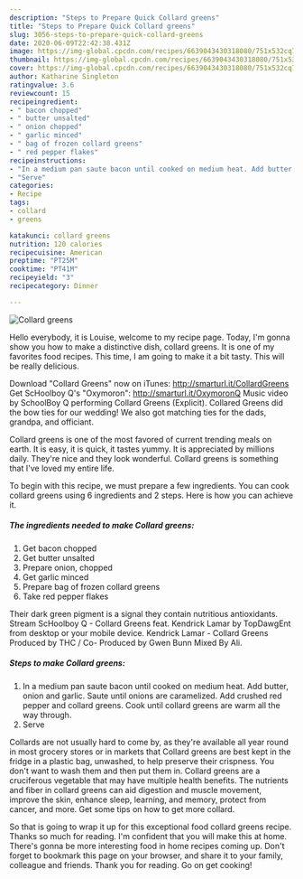 ```yaml
---
description: "Steps to Prepare Quick Collard greens"
title: "Steps to Prepare Quick Collard greens"
slug: 3056-steps-to-prepare-quick-collard-greens
date: 2020-06-09T22:42:38.431Z
image: https://img-global.cpcdn.com/recipes/6639043430318080/751x532cq70/collard-greens-recipe-main-photo.jpg
thumbnail: https://img-global.cpcdn.com/recipes/6639043430318080/751x532cq70/collard-greens-recipe-main-photo.jpg
cover: https://img-global.cpcdn.com/recipes/6639043430318080/751x532cq70/collard-greens-recipe-main-photo.jpg
author: Katharine Singleton
ratingvalue: 3.6
reviewcount: 15
recipeingredient:
- " bacon chopped"
- " butter unsalted"
- " onion chopped"
- " garlic minced"
- " bag of frozen collard greens"
- " red pepper flakes"
recipeinstructions:
- "In a medium pan saute bacon until cooked on medium heat. Add butter, onion and garlic. Saute until onions are caramelized. Add crushed red pepper and collard greens. Cook until collard greens are warm all the way through."
- "Serve"
categories:
- Recipe
tags:
- collard
- greens

katakunci: collard greens 
nutrition: 120 calories
recipecuisine: American
preptime: "PT25M"
cooktime: "PT41M"
recipeyield: "3"
recipecategory: Dinner

---
```



![Collard greens](https://img-global.cpcdn.com/recipes/6639043430318080/751x532cq70/collard-greens-recipe-main-photo.jpg)

Hello everybody, it is Louise, welcome to my recipe page. Today, I'm gonna show you how to make a distinctive dish, collard greens. It is one of my favorites food recipes. This time, I am going to make it a bit tasty. This will be really delicious.

Download &#34;Collard Greens&#34; now on iTunes: http://smarturl.it/CollardGreens Get ScHoolboy Q&#39;s &#34;Oxymoron&#34;: http://smarturl.it/OxymoronQ Music video by SchoolBoy Q performing Collard Greens (Explicit). Collared Greens did the bow ties for our wedding! We also got matching ties for the dads, grandpa, and officiant.

Collard greens is one of the most favored of current trending meals on earth. It is easy, it is quick, it tastes yummy. It is appreciated by millions daily. They're nice and they look wonderful. Collard greens is something that I've loved my entire life.


To begin with this recipe, we must prepare a few ingredients. You can cook collard greens using 6 ingredients and 2 steps. Here is how you can achieve it.

<!--inarticleads1-->

##### The ingredients needed to make Collard greens:

1. Get  bacon chopped
1. Get  butter unsalted
1. Prepare  onion, chopped
1. Get  garlic minced
1. Prepare  bag of frozen collard greens
1. Take  red pepper flakes


Their dark green pigment is a signal they contain nutritious antioxidants. Stream ScHoolboy Q - Collard Greens feat. Kendrick Lamar by TopDawgEnt from desktop or your mobile device. Kendrick Lamar - Collard Greens Produced by THC / Co- Produced by Gwen Bunn Mixed By Ali. 

<!--inarticleads2-->

##### Steps to make Collard greens:

1. In a medium pan saute bacon until cooked on medium heat. Add butter, onion and garlic. Saute until onions are caramelized. Add crushed red pepper and collard greens. Cook until collard greens are warm all the way through.
1. Serve


Collards are not usually hard to come by, as they&#39;re available all year round in most grocery stores or in markets that Collard greens are best kept in the fridge in a plastic bag, unwashed, to help preserve their crispness. You don&#39;t want to wash them and then put them in. Collard greens are a cruciferous vegetable that may have multiple health benefits. The nutrients and fiber in collard greens can aid digestion and muscle movement, improve the skin, enhance sleep, learning, and memory, protect from cancer, and more. Get some tips on how to get more collard. 

So that is going to wrap it up for this exceptional food collard greens recipe. Thanks so much for reading. I'm confident that you will make this at home. There's gonna be more interesting food in home recipes coming up. Don't forget to bookmark this page on your browser, and share it to your family, colleague and friends. Thank you for reading. Go on get cooking!
